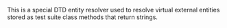 This is a special DTD entity resolver used to resolve virtual external entities stored as test suite class methods that return strings.